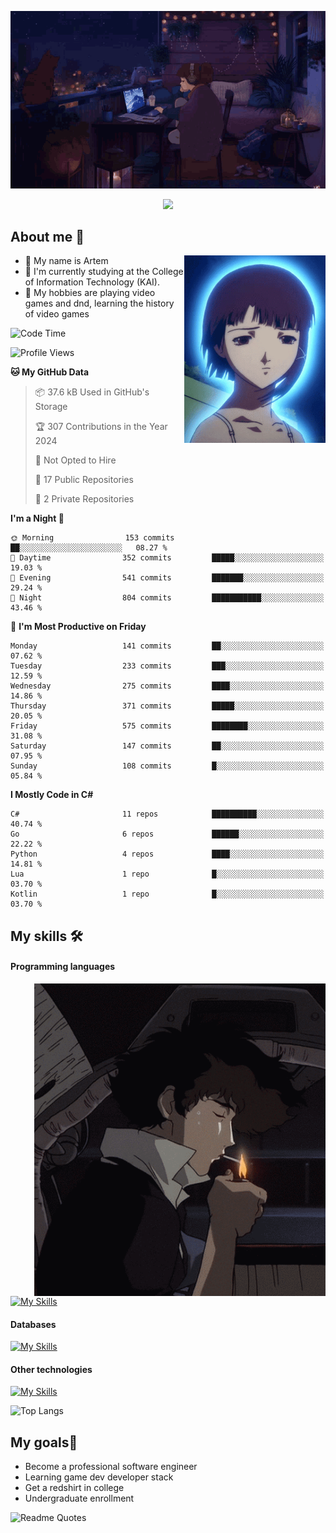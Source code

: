 <div align="center">
  <p>
    <img src="assets/lo-fi.gif">
  </p>
  <p>
    <img src="https://readme-typing-svg.herokuapp.com?color=%2336BCF7&lines=Welcome-to-my-profile&center=true&width=380&height=50&duration=4000&pause=1000">
  </p>
</div>

<div>
  <h2>About me 🚀</h2>
   <div align="center">
    <img src="assets/lain2.gif" align="right" height="300px">
  </div>
  <ul>
    <li>👨 My name is Artem</li>
    <li>🌱 I'm currently studying at the College of Information Technology (KAI).</li>
    <li>👾 My hobbies are playing video games and dnd, learning the history of video games </li>
  </ul>
</div>


<!--START_SECTION:waka-->
![Code Time](http://img.shields.io/badge/Code%20Time-238%20hrs%2017%20mins-blue)

![Profile Views](http://img.shields.io/badge/Profile%20Views-0-blue)

**🐱 My GitHub Data** 

> 📦 37.6 kB Used in GitHub's Storage 
 > 
> 🏆 307 Contributions in the Year 2024
 > 
> 🚫 Not Opted to Hire
 > 
> 📜 17 Public Repositories 
 > 
> 🔑 2 Private Repositories 
 > 
**I'm a Night 🦉** 

```text
🌞 Morning                153 commits         ██░░░░░░░░░░░░░░░░░░░░░░░   08.27 % 
🌆 Daytime                352 commits         █████░░░░░░░░░░░░░░░░░░░░   19.03 % 
🌃 Evening                541 commits         ███████░░░░░░░░░░░░░░░░░░   29.24 % 
🌙 Night                  804 commits         ███████████░░░░░░░░░░░░░░   43.46 % 
```
📅 **I'm Most Productive on Friday** 

```text
Monday                   141 commits         ██░░░░░░░░░░░░░░░░░░░░░░░   07.62 % 
Tuesday                  233 commits         ███░░░░░░░░░░░░░░░░░░░░░░   12.59 % 
Wednesday                275 commits         ████░░░░░░░░░░░░░░░░░░░░░   14.86 % 
Thursday                 371 commits         █████░░░░░░░░░░░░░░░░░░░░   20.05 % 
Friday                   575 commits         ████████░░░░░░░░░░░░░░░░░   31.08 % 
Saturday                 147 commits         ██░░░░░░░░░░░░░░░░░░░░░░░   07.95 % 
Sunday                   108 commits         █░░░░░░░░░░░░░░░░░░░░░░░░   05.84 % 
```


**I Mostly Code in C#** 

```text
C#                       11 repos            ██████████░░░░░░░░░░░░░░░   40.74 % 
Go                       6 repos             ██████░░░░░░░░░░░░░░░░░░░   22.22 % 
Python                   4 repos             ████░░░░░░░░░░░░░░░░░░░░░   14.81 % 
Lua                      1 repo              █░░░░░░░░░░░░░░░░░░░░░░░░   03.70 % 
Kotlin                   1 repo              █░░░░░░░░░░░░░░░░░░░░░░░░   03.70 % 
```




<!--END_SECTION:waka-->

## My skills 🛠️
#### Programming languages
<div align="center">
  <img src="assets/bebop_smoke.gif" align="right" height="500px">
</div>


[![My Skills](https://skillicons.dev/icons?i=go,cs,python)](https://skillicons.dev)
#### Databases
[![My Skills](https://skillicons.dev/icons?i=mysql,mongodb,postgres)](https://skillicons.dev)
#### Other technologies
[![My Skills](https://skillicons.dev/icons?i=unity,docker,git,wasm,githubactions,kafka)](https://skillicons.dev)

![Top Langs](https://github-readme-stats.vercel.app/api/top-langs/?username=nifle3&layout=compact&theme=nord)


## My goals🚀
- Become a professional software engineer
- Learning game dev developer stack
- Get a redshirt in college
- Undergraduate enrollment

![Readme Quotes](https://quotes-github-readme.vercel.app/api?type=horizontal&theme=nord) 
